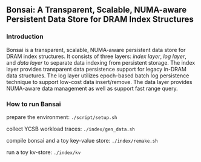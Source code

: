 ## Bonsai: A Transparent, Scalable, NUMA-aware Persistent Data Store for DRAM Index Structures

### Introduction

Bonsai is a transparent, scalable, NUMA-aware persistent data store for DRAM index structures. It consists of three layers: *index layer*, *log layer*, and *data layer* to separate data indexing from persistent storage. The index layer provides transparent data persistence support for legacy in-DRAM data structures. The log layer utilizes epoch-based batch log persistence technique to support low-cost data insert/remove. The data layer provides NUMA-aware data management as well as support fast range query.

### How to run Bansai

prepare the environment: `./script/setup.sh`

collect YCSB workload traces: `./index/gen_data.sh`

compile bonsai and a toy key-value store: `./index/remake.sh`

run a toy kv-store: `./index/kv`

